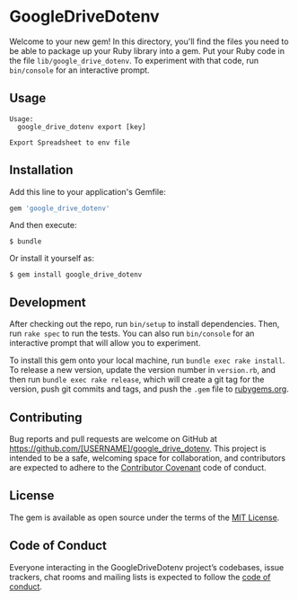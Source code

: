 # GoogleDriveDotenv

Welcome to your new gem! In this directory, you'll find the files you need to be able to package up your Ruby library into a gem. Put your Ruby code in the file `lib/google_drive_dotenv`. To experiment with that code, run `bin/console` for an interactive prompt.

## Usage
```
Usage:
  google_drive_dotenv export [key]

Export Spreadsheet to env file
```


## Installation

Add this line to your application's Gemfile:

```ruby
gem 'google_drive_dotenv'
```

And then execute:

    $ bundle

Or install it yourself as:

    $ gem install google_drive_dotenv


## Development

After checking out the repo, run `bin/setup` to install dependencies. Then, run `rake spec` to run the tests. You can also run `bin/console` for an interactive prompt that will allow you to experiment.

To install this gem onto your local machine, run `bundle exec rake install`. To release a new version, update the version number in `version.rb`, and then run `bundle exec rake release`, which will create a git tag for the version, push git commits and tags, and push the `.gem` file to [rubygems.org](https://rubygems.org).

## Contributing

Bug reports and pull requests are welcome on GitHub at https://github.com/[USERNAME]/google_drive_dotenv. This project is intended to be a safe, welcoming space for collaboration, and contributors are expected to adhere to the [Contributor Covenant](http://contributor-covenant.org) code of conduct.

## License

The gem is available as open source under the terms of the [MIT License](https://opensource.org/licenses/MIT).

## Code of Conduct

Everyone interacting in the GoogleDriveDotenv project’s codebases, issue trackers, chat rooms and mailing lists is expected to follow the [code of conduct](https://github.com/[USERNAME]/google_drive_dotenv/blob/master/CODE_OF_CONDUCT.md).

